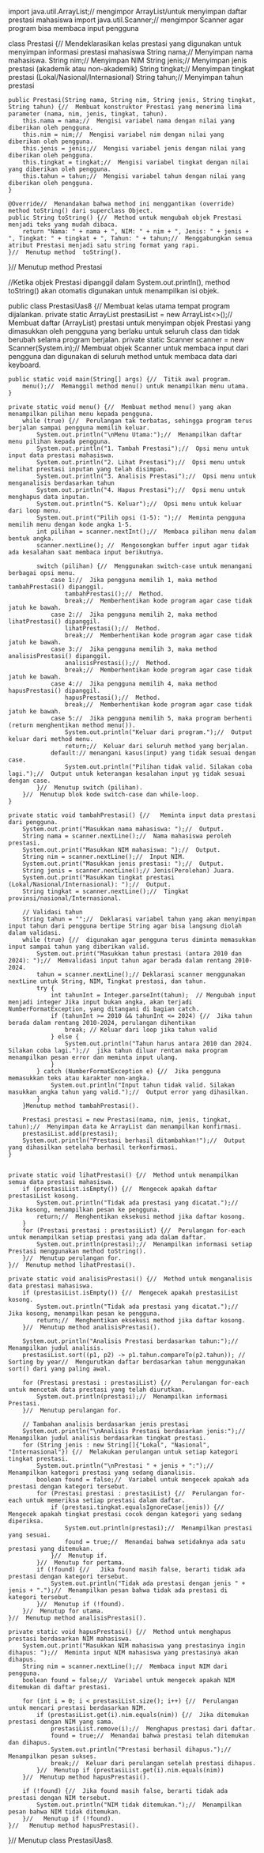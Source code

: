 import java.util.ArrayList;//  mengimpor ArrayList/untuk menyimpan daftar prestasi mahasiswa 
import java.util.Scanner;//  mengimpor Scanner agar program bisa membaca input pengguna

class Prestasi {//  Mendeklarasikan kelas prestasi yang digunakan untuk menyimpan informasi prestasi mahasiswa
    String nama;//  Menyimpan nama mahasiswa.
    String nim;//  Menyimpan NIM
    String jenis;//  Menyimpan jenis prestasi (akademik atau non-akademik)
    String tingkat;//  Menyimpan tingkat prestasi (Lokal/Nasional/Internasional)
    String tahun;//  Menyimpan tahun prestasi

    public Prestasi(String nama, String nim, String jenis, String tingkat, String tahun) {//  Membuat konstruktor Prestasi yang menerima lima parameter (nama, nim, jenis, tingkat, tahun).
        this.nama = nama;//  Mengisi variabel nama dengan nilai yang diberikan oleh pengguna.
        this.nim = nim;//  Mengisi variabel nim dengan nilai yang diberikan oleh pengguna.
        this.jenis = jenis;//  Mengisi variabel jenis dengan nilai yang diberikan oleh pengguna.
        this.tingkat = tingkat;//  Mengisi variabel tingkat dengan nilai yang diberikan oleh pengguna.
        this.tahun = tahun;//  Mengisi variabel tahun dengan nilai yang diberikan oleh pengguna.
    }
    
    @Override//  Menandakan bahwa method ini menggantikan (override) method toString() dari superclass Object.
    public String toString() {//  Method untuk mengubah objek Prestasi menjadi teks yang mudah dibaca.
        return "Nama: " + nama + ", NIM: " + nim + ", Jenis: " + jenis + ", Tingkat: " + tingkat + ", Tahun: " + tahun;//  Menggabungkan semua atribut Prestasi menjadi satu string format yang rapi.
    }//  Menutup method  toString().
}//  Menutup method Prestasi

//Ketika objek Prestasi dipanggil dalam System.out.println(), method toString() akan otomatis digunakan untuk menampilkan isi objek.

public class PrestasiUas8 {//  Membuat kelas utama tempat program dijalankan.
    private static ArrayList<Prestasi> prestasiList = new ArrayList<>();//  Membuat daftar (ArrayList) prestasi untuk menyimpan objek Prestasi yang dimasukkan oleh pengguna yang berlaku untuk seluruh class dan tidak berubah selama program berjalan.
    private static Scanner scanner = new Scanner(System.in);//  Membuat objek Scanner untuk membaca input dari pengguna dan digunakan di seluruh method untuk membaca data dari keyboard.

    public static void main(String[] args) {//  Titik awal program.
        menu();//  Memanggil method menu() untuk menampilkan menu utama.
    }

    private static void menu() {//  Membuat method menu() yang akan menampilkan pilihan menu kepada pengguna.
        while (true) {//  Perulangan tak terbatas, sehingga program terus berjalan sampai pengguna memilih keluar.
            System.out.println("\nMenu Utama:");//  Menampilkan daftar menu pilihan kepada pengguna.
            System.out.println("1. Tambah Prestasi");//  Opsi menu untuk input data prestasi mahasiswa.
            System.out.println("2. Lihat Prestasi");//  Opsi menu untuk melihat prestasi inputan yang telah disimpan.
            System.out.println("3. Analisis Prestasi");//  Opsi menu untuk menganalisis berdasarkan tahun 
            System.out.println("4. Hapus Prestasi");//  Opsi menu untuk menghapus data inputan.
            System.out.println("5. Keluar");//  Opsi menu untuk keluar dari loop menu.
            System.out.print("Pilih opsi (1-5): ");//  Meminta pengguna memilih menu dengan kode angka 1-5.
            int pilihan = scanner.nextInt();//  Membaca pilihan menu dalam bentuk angka.
            scanner.nextLine(); //  Mengosongkan buffer input agar tidak ada kesalahan saat membaca input berikutnya.

            switch (pilihan) {//  Menggunakan switch-case untuk menangani berbagai opsi menu.
                case 1://  Jika pengguna memilih 1, maka method tambahPrestasi() dipanggil.
                    tambahPrestasi();//  Method.
                    break;//  Memberhentikan kode program agar case tidak jatuh ke bawah.
                case 2://  Jika pengguna memilih 2, maka method lihatPrestasi() dipanggil.
                    lihatPrestasi();//  Method.
                    break;//  Memberhentikan kode program agar case tidak jatuh ke bawah.
                case 3://  Jika pengguna memilih 3, maka method analisisPrestasi() dipanggil.
                    analisisPrestasi();//  Method.
                    break;//  Memberhentikan kode program agar case tidak jatuh ke bawah.
                case 4://  Jika pengguna memilih 4, maka method hapusPrestasi() dipanggil.
                    hapusPrestasi();//  Method.
                    break;//  Memberhentikan kode program agar case tidak jatuh ke bawah.
                case 5://  Jika pengguna memilih 5, maka program berhenti (return menghentikan method menu()).
                    System.out.println("Keluar dari program.");//  Output keluar dari method menu.
                    return;//  Keluar dari seluruh method yang berjalan.
                default:// menangani kasus(input) yang tidak sesuai dengan case.
                    System.out.println("Pilihan tidak valid. Silakan coba lagi.");//  Output untuk keterangan kesalahan input yg tidak sesuai dengan case.
            }//  Menutup switch (pilihan).
        }//  Menutup blok kode switch-case dan while-loop.
    }

    private static void tambahPrestasi() {//   Meminta input data prestasi dari pengguna.
        System.out.print("Masukkan nama mahasiswa: ");//  Output.
        String nama = scanner.nextLine();//  Nama mahasiswa peroleh prestasi.
        System.out.print("Masukkan NIM mahasiswa: ");//  Output.
        String nim = scanner.nextLine();//  Input NIM.
        System.out.print("Masukkan jenis prestasi: ");//  Output.
        String jenis = scanner.nextLine();// Jenis(Perolehan) Juara.
        System.out.print("Masukkan tingkat prestasi (Lokal/Nasional/Internasional): ");//  Output.
        String tingkat = scanner.nextLine();//  Tingkat provinsi/nasional/Internasional.
    
        // Validasi tahun
        String tahun = "";//  Deklarasi variabel tahun yang akan menyimpan input tahun dari pengguna bertipe String agar bisa langsung diolah dalam validasi.
        while (true) {//  digunakan agar pengguna terus diminta memasukkan input sampai tahun yang diberikan valid.
            System.out.print("Masukkan tahun prestasi (antara 2010 dan 2024): ");//  Memvalidasi input tahun agar berada dalam rentang 2010-2024.
            tahun = scanner.nextLine();// Deklarasi scanner menggunakan nextLine untuk String, NIM, Tingkat prestasi, dan tahun.
            try {
                int tahunInt = Integer.parseInt(tahun);  // Mengubah input menjadi integer Jika input bukan angka, akan terjadi NumberFormatException, yang ditangani di bagian catch.
                if (tahunInt >= 2010 && tahunInt <= 2024) {//  Jika tahun berada dalam rentang 2010-2024, perulangan dihentikan
                    break; // Keluar dari loop jika tahun valid
                } else {
                    System.out.println("Tahun harus antara 2010 dan 2024. Silakan coba lagi.");//  jika tahun diluar rentan maka program menampilkan pesan error dan meminta input ulang.
                }
            } catch (NumberFormatException e) {//  Jika pengguna memasukkan teks atau karakter non-angka.
                System.out.println("Input tahun tidak valid. Silakan masukkan angka tahun yang valid.");//  Output error yang dihasilkan.
            }
        }Menutup method tambahPrestasi().
    
        Prestasi prestasi = new Prestasi(nama, nim, jenis, tingkat, tahun);//  Menyimpan data ke ArrayList dan menampilkan konfirmasi.
        prestasiList.add(prestasi);
        System.out.println("Prestasi berhasil ditambahkan!");//  Output yang dihasilkan setelaha berhasil terkonfirmasi.
    }
    

    private static void lihatPrestasi() {//  Method untuk menampilkan semua data prestasi mahasiswa.
        if (prestasiList.isEmpty()) {//  Mengecek apakah daftar prestasiList kosong.
            System.out.println("Tidak ada prestasi yang dicatat.");//  Jika kosong, menampilkan pesan ke pengguna.
            return;//  Menghentikan eksekusi method jika daftar kosong.
        }
        for (Prestasi prestasi : prestasiList) {//  Perulangan for-each untuk menampilkan setiap prestasi yang ada dalam daftar.
            System.out.println(prestasi);//  Menampilkan informasi setiap Prestasi menggunakan method toString().
        }//  Menutup perulangan for.
    }//  Menutup method lihatPrestasi().

    private static void analisisPrestasi() {//  Method untuk menganalisis data prestasi mahasiswa.
        if (prestasiList.isEmpty()) {//  Mengecek apakah prestasiList kosong.
            System.out.println("Tidak ada prestasi yang dicatat.");//  Jika kosong, menampilkan pesan ke pengguna.
            return;//  Menghentikan eksekusi method jika daftar kosong.
        }//  Menutup method analisisPrestasi().

        System.out.println("Analisis Prestasi berdasarkan tahun:");//  Menampilkan judul analisis.
        prestasiList.sort((p1, p2) -> p1.tahun.compareTo(p2.tahun)); // Sorting by year//  Mengurutkan daftar berdasarkan tahun menggunakan sort() dari yang paling awal.

        for (Prestasi prestasi : prestasiList) {//   Perulangan for-each untuk mencetak data prestasi yang telah diurutkan.
            System.out.println(prestasi);//  Menampilkan informasi Prestasi.
        }//  Menutup perulangan for.

        // Tambahan analisis berdasarkan jenis prestasi
        System.out.println("\nAnalisis Prestasi berdasarkan jenis:");//  Menampilkan judul analisis berdasarkan tingkat prestasi.
        for (String jenis : new String[]{"Lokal", "Nasional", "Internasional"}) {//  Melakukan perulangan untuk setiap kategori tingkat prestasi.
            System.out.println("\nPrestasi " + jenis + ":");//  Menampilkan kategori prestasi yang sedang dianalisis.
            boolean found = false;//  Variabel untuk mengecek apakah ada prestasi dengan kategori tersebut.
            for (Prestasi prestasi : prestasiList) {//  Perulangan for-each untuk memeriksa setiap prestasi dalam daftar.
                if (prestasi.tingkat.equalsIgnoreCase(jenis)) {//  Mengecek apakah tingkat prestasi cocok dengan kategori yang sedang diperiksa.
                    System.out.println(prestasi);//  Menampilkan prestasi yang sesuai.
                    found = true;//  Menandai bahwa setidaknya ada satu prestasi yang ditemukan.
                }//  Menutup if.
            }//  Menutup for pertama.
            if (!found) {//   Jika found masih false, berarti tidak ada prestasi dengan kategori tersebut.
                System.out.println("Tidak ada prestasi dengan jenis " + jenis + ".");//  Menampilkan pesan bahwa tidak ada prestasi di kategori tersebut.
            }//  Menutup if (!found).
        }//  Menutup for utama.
    }//  Menutup method analisisPrestasi().

    private static void hapusPrestasi() {//  Method untuk menghapus prestasi berdasarkan NIM mahasiswa.
        System.out.print("Masukkan NIM mahasiswa yang prestasinya ingin dihapus: ");//  Meminta input NIM mahasiswa yang prestasinya akan dihapus.
        String nim = scanner.nextLine();//  Membaca input NIM dari pengguna.
        boolean found = false;//  Variabel untuk mengecek apakah NIM ditemukan di daftar prestasi.

        for (int i = 0; i < prestasiList.size(); i++) {//  Perulangan untuk mencari prestasi berdasarkan NIM.
            if (prestasiList.get(i).nim.equals(nim)) {//  Jika ditemukan prestasi dengan NIM yang sama.
                prestasiList.remove(i);//  Menghapus prestasi dari daftar.
                found = true;//  Menandai bahwa prestasi telah ditemukan dan dihapus.
                System.out.println("Prestasi berhasil dihapus.");//  Menampilkan pesan sukses.
                break;//  Keluar dari perulangan setelah prestasi dihapus.
            }//  Menutup if (prestasiList.get(i).nim.equals(nim))
        }//  Menutup method hapusPrestasi().

        if (!found) {//  Jika found masih false, berarti tidak ada prestasi dengan NIM tersebut.
            System.out.println("NIM tidak ditemukan.");//  Menampilkan pesan bahwa NIM tidak ditemukan.
        }//   Menutup if (!found).
    }//   Menutup method hapusPrestasi().
}//  Menutup class PrestasiUas8.
